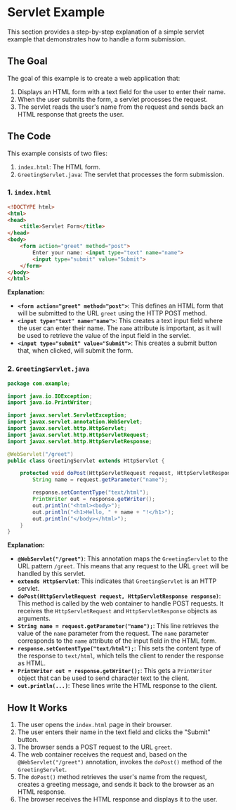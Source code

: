 # Servlet Example

This section provides a step-by-step explanation of a simple servlet example that demonstrates how to handle a form submission.

## The Goal

The goal of this example is to create a web application that:

1.  Displays an HTML form with a text field for the user to enter their name.
2.  When the user submits the form, a servlet processes the request.
3.  The servlet reads the user's name from the request and sends back an HTML response that greets the user.

## The Code

This example consists of two files:

1.  `index.html`: The HTML form.
2.  `GreetingServlet.java`: The servlet that processes the form submission.

### 1. `index.html`

```html
<!DOCTYPE html>
<html>
<head>
    <title>Servlet Form</title>
</head>
<body>
    <form action="greet" method="post">
        Enter your name: <input type="text" name="name">
        <input type="submit" value="Submit">
    </form>
</body>
</html>
```

**Explanation:**

-   **`<form action="greet" method="post">`**: This defines an HTML form that will be submitted to the URL `greet` using the HTTP POST method.
-   **`<input type="text" name="name">`**: This creates a text input field where the user can enter their name. The `name` attribute is important, as it will be used to retrieve the value of the input field in the servlet.
-   **`<input type="submit" value="Submit">`**: This creates a submit button that, when clicked, will submit the form.

### 2. `GreetingServlet.java`

```java
package com.example;

import java.io.IOException;
import java.io.PrintWriter;

import javax.servlet.ServletException;
import javax.servlet.annotation.WebServlet;
import javax.servlet.http.HttpServlet;
import javax.servlet.http.HttpServletRequest;
import javax.servlet.http.HttpServletResponse;

@WebServlet("/greet")
public class GreetingServlet extends HttpServlet {

    protected void doPost(HttpServletRequest request, HttpServletResponse response) throws ServletException, IOException {
        String name = request.getParameter("name");

        response.setContentType("text/html");
        PrintWriter out = response.getWriter();
        out.println("<html><body>");
        out.println("<h1>Hello, " + name + "!</h1>");
        out.println("</body></html>");
    }
}
```

**Explanation:**

-   **`@WebServlet("/greet")`**: This annotation maps the `GreetingServlet` to the URL pattern `/greet`. This means that any request to the URL `greet` will be handled by this servlet.
-   **`extends HttpServlet`**: This indicates that `GreetingServlet` is an HTTP servlet.
-   **`doPost(HttpServletRequest request, HttpServletResponse response)`**: This method is called by the web container to handle POST requests. It receives the `HttpServletRequest` and `HttpServletResponse` objects as arguments.
-   **`String name = request.getParameter("name");`**: This line retrieves the value of the `name` parameter from the request. The `name` parameter corresponds to the `name` attribute of the input field in the HTML form.
-   **`response.setContentType("text/html");`**: This sets the content type of the response to `text/html`, which tells the client to render the response as HTML.
-   **`PrintWriter out = response.getWriter();`**: This gets a `PrintWriter` object that can be used to send character text to the client.
-   **`out.println(...)`**: These lines write the HTML response to the client.

## How It Works

1.  The user opens the `index.html` page in their browser.
2.  The user enters their name in the text field and clicks the "Submit" button.
3.  The browser sends a POST request to the URL `greet`.
4.  The web container receives the request and, based on the `@WebServlet("/greet")` annotation, invokes the `doPost()` method of the `GreetingServlet`.
5.  The `doPost()` method retrieves the user's name from the request, creates a greeting message, and sends it back to the browser as an HTML response.
6.  The browser receives the HTML response and displays it to the user.
